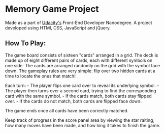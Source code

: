 # Memory Game Project

Made as a part of [Udacity's](www.udacity.com) Front-End Developer Nanodegree.
A project developed using HTMl, CSS, JavaScript and jQuery.

## How To Play:

The game board consists of sixteen "cards" arranged in a grid. The deck is made up of eight different pairs of cards, each with different symbols on one side. The cards are arranged randomly on the grid with the symbol face down. The gameplay rules are very simple: flip over two hidden cards at a time to locate the ones that match!

Each turn:
    - The player flips one card over to reveal its underlying symbol.
    - The player then turns over a second card, trying to find the corresponding card with the same symbol.
    - If the cards match, both cards stay flipped over.
    - If the cards do not match, both cards are flipped face down.

The game ends once all cards have been correctly matched.

Keep track of progress in the score panel area by viewing the star raiting, how many moves have been made, and how long it takes to finish the game.


